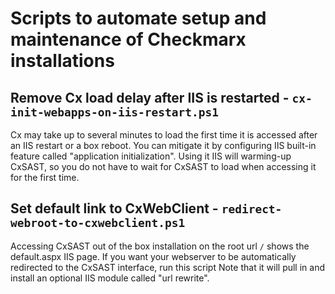 # Scripts to automate setup and maintenance of Checkmarx installations

## Remove Cx load delay after IIS is restarted - `cx-init-webapps-on-iis-restart.ps1`
Cx may take up to several minutes to load the first time it is accessed after an IIS restart or a box reboot. You can mitigate it by configuring IIS built-in feature called "application initialization".
Using it IIS will warming-up CxSAST, so you do not have to wait for CxSAST to load when accessing it for the first time.

## Set default link to CxWebClient - `redirect-webroot-to-cxwebclient.ps1`
Accessing CxSAST out of the box installation on the root url `/` shows the default.aspx IIS page. If you want your webserver to be automatically redirected to the CxSAST interface, run this script
Note that it will pull in and install an optional IIS module called "url rewrite".

